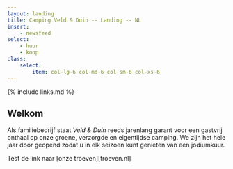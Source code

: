 ```yaml
---
layout: landing
title: Camping Veld & Duin -- Landing -- NL
insert:
    - newsfeed
select:
    - huur
    - koop
class:
    select:
        item: col-lg-6 col-md-6 col-sm-6 col-xs-6
---
```

{% include links.md %}

## Welkom

Als familiebedrijf staat *Veld & Duin* reeds jarenlang garant voor een gastvrij onthaal op onze groene, verzorgde en eigentijdse camping.
We zijn het hele jaar door geopend zodat u in elk seizoen kunt genieten van een jodiumkuur.

Test de link naar [onze troeven][troeven.nl]
